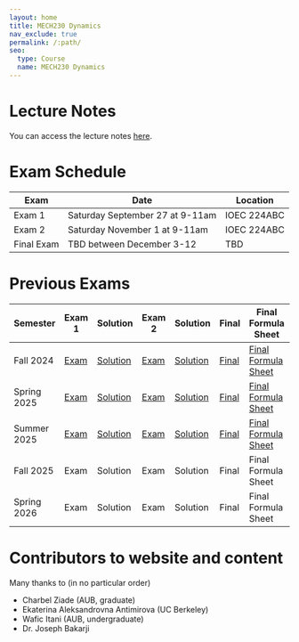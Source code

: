 ```yaml
---
layout: home
title: MECH230 Dynamics
nav_exclude: true
permalink: /:path/
seo:
  type: Course
  name: MECH230 Dynamics
---
```


# Lecture Notes
You can access the lecture notes [here](https://drive.google.com/file/d/1OqUyqj9TQVR_x3-o1vOThzzxYG_eBrRD/view?usp=sharing).

# Exam Schedule

| Exam | Date | Location |
| -- | -- | -- |
| Exam 1 | Saturday September 27 at 9-11am | IOEC 224ABC |
| Exam 2 | Saturday November 1 at 9-11am | IOEC 224ABC|
| Final Exam | TBD between December 3-12 | TBD |

# Previous Exams

| Semester | Exam 1 | Solution | Exam 2 | Solution | Final | Final Formula Sheet | Solution |
| -- | -- | -- | -- | -- | -- | -- | -- |
| Fall 2024 | [Exam](https://drive.google.com/file/d/1fpyogKU72hAk62joaXF57r_IyN-hvyrX/view?usp=sharing) | [Solution](https://drive.google.com/file/d/1gEF7iLhqBAmBBbsNmlnsfmzRhn-U-z8h/view?usp=sharing) | [Exam](https://drive.google.com/file/d/1EsWH744Ea9hTqATIefX_iNISh8Yit5By/view?usp=sharing) | [Solution](https://drive.google.com/file/d/1TkYUfnPO1sOTNMaOrFGUUBSUmpVRY5u6/view?usp=sharing) | [Final](https://drive.google.com/file/d/1UM0d436fD1UeuP0GWjcqIyFP_Lrfrv2M/view?usp=share_link) | [Final Formula Sheet](https://drive.google.com/file/d/1SEIcqV9ZGopW-3rXGl6u-v4yAV9b6NoM/view?usp=sharing) | [Solution](https://drive.google.com/file/d/1ULFXXRHoYjYegWJ-E-Ray_JmYSu70aNZ/view?usp=sharing) |
| Spring 2025 | [Exam](https://drive.google.com/file/d/1nYIM1DQM-xVw40f7MYHySVGbD_-mvGR7/view?usp=share_link) | [Solution](https://drive.google.com/file/d/1nZ_2hlN742mQefcQq80z4JaBwRkUrTUg/view?usp=share_link) | [Exam](https://drive.google.com/file/d/1PqB3AuPpe6iEz4S_hGeReKswznM3Oy4N/view?usp=sharing) | [Solution](https://drive.google.com/file/d/1PoiuhSRDilY_wqvYx3Q5fC7DtcB-O3IU/view?usp=sharing) | [Final](https://drive.google.com/file/d/1TcTW830VaSOpyTgutoI8S-agWErWplGE/view?usp=sharing) | [Final Formula Sheet](https://drive.google.com/file/d/1TGxehzRf-imvsRXlj2ulP5fpYmzAg1jC/view?usp=sharing) | [Solution](https://drive.google.com/file/d/1THjl_kwMNHvcFt04QrGJM5DICYu9seGZ/view?usp=sharing) |
| Summer 2025 | [Exam](https://drive.google.com/file/d/1-qiPPB0-GBBf9tUoRn-x7F8f2A_U-i_l/view?usp=share_link) | [Solution](https://drive.google.com/file/d/1SqitIff1RgKL2iMsMwBRIKiIRKMLA4oQ/view?usp=sharing) | [Exam](https://drive.google.com/file/d/1PoptxxFkwPgxgti8o4a-GRid4FVxc99b/view?usp=share_link) | [Solution](https://drive.google.com/file/d/1qlH-nAS531cRvIq30yFaV9ifPYXjksqK/view?usp=sharing) | [Final](https://drive.google.com/file/d/1rLc5TgOaapxruiA4Grw1LZYBdwnRvGk5/view?usp=share_link) | [Final Formula Sheet](https://drive.google.com/file/d/1rVxbOK87azp4vJbd0WjxjuIHGPr4xnII/view?usp=share_link) | [Solution](https://drive.google.com/file/d/1VRkHuMP18I4SRJzPotgux6TBsVPLI4GC/view?usp=sharing) |
| Fall 2025 | Exam | Solution | Exam | Solution | Final | Final Formula Sheet | Solution |
| Spring 2026 | Exam | Solution | Exam | Solution | Final | Final Formula Sheet | Solution |


# Contributors to website and content
Many thanks to (in no particular order)
- Charbel Ziade (AUB, graduate)
- Ekaterina Aleksandrovna Antimirova (UC Berkeley)
- Wafic Itani (AUB, undergraduate)
- Dr. Joseph Bakarji


